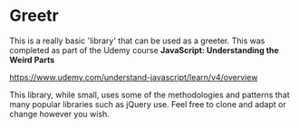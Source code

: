 # Greetr
This is a really basic 'library' that can be used as a greeter. This was completed as part of the Udemy course **JavaScript: Understanding the Weird Parts**

https://www.udemy.com/understand-javascript/learn/v4/overview

This library, while small, uses some of the methodologies and patterns that many popular libraries such as jQuery use. Feel free to clone and adapt or change however you wish.
